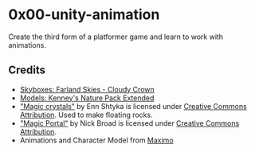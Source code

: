 # 0x00-unity-animation
Create the third form of a platformer game and learn to work with animations.

## Credits
- [Skyboxes: Farland Skies - Cloudy Crown](https://assetstore.unity.com/packages/2d/textures-materials/sky/farland-skies-cloudy-crown-60004#description)
- [Models: Kenney's Nature Pack Extended](https://kenney.nl/assets/nature-pack-extended)
- ["Magic crystals"](https://skfb.ly/6SATN) by Enn Shtyka is licensed under [Creative Commons Attribution](http://creativecommons.org/licenses/by/4.0/). Used to make floating rocks.
- ["Magic Portal"](https://skfb.ly/opoAZ) by Nick Broad is licensed under [Creative Commons Attribution](http://creativecommons.org/licenses/by/4.0/).
- Animations and Character Model from [Maximo](https://www.mixamo.com/#/)
